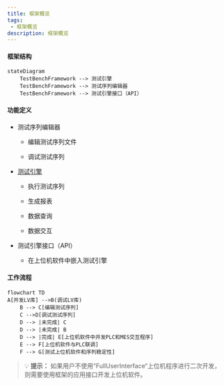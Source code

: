```yaml
---
title: 框架概览
tags: 
 - 框架概览
description: 框架概览
---
```


#### 框架结构

```mermaid
stateDiagram
    TestBenchFramework --> 测试引擎
    TestBenchFramework --> 测试序列编辑器
    TestBenchFramework --> 测试引擎接口（API）
```

#### 功能定义

- 测试序列编辑器
  
  - 编辑测试序列文件
  
  - 调试测试序列

- [测试引擎](https://gitee.com/xiongxinwei/test-bench-framework/wikis/测试引擎)
  
  - 执行测试序列
  
  - 生成报表
  
  - 数据查询
  
  - 数据交互

- 测试引擎接口（API）
  
  - 在上位机软件中嵌入测试引擎

#### 工作流程

```mermaid
flowchart TD
A[开发LV库] -->B(调试LV库)
    B --> C[编辑测试序列]
    C -->D[调试测试序列]
    D --> |未完成| C
    D --> |未完成| B
    D --> |完成| E[上位机软件中开发PLC和MES交互程序]
    E --> F[上位机软件与PLC联调]
    F --> G[测试上位机软件和序列稳定性]
```

> :bulb: **提示：** 如果用户不使用“FullUserInterface“上位机程序进行二次开发，则需要使用框架的应用接口开发上位机软件。
